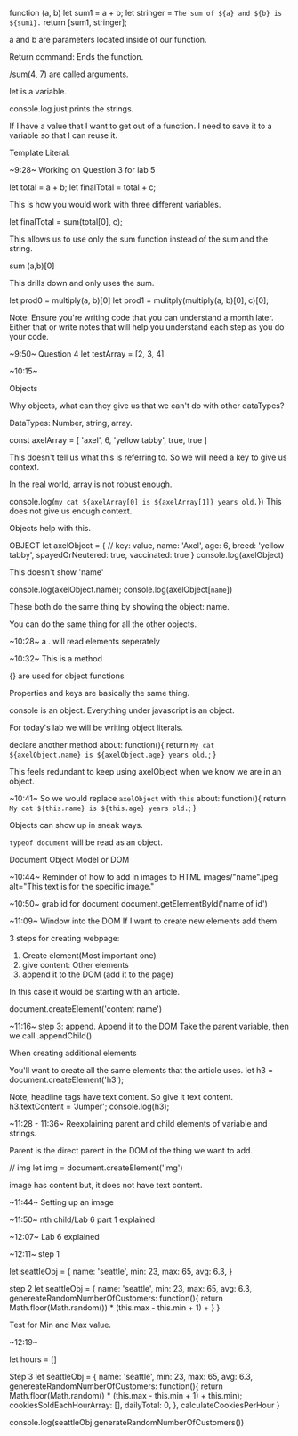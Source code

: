 function (a, b)
    let sum1 = a + b;
    let stringer = `The sum of ${a} and ${b} is ${sum1}.`
    return [sum1, stringer];

a and b are parameters located inside of our function.

Return command: Ends the function.

/sum(4, 7) are called arguments.

let is a variable.

console.log just prints the strings.

If I have a value that I want to get out of a function. I need to save it to a variable so that I can reuse it.

Template Literal: 

~9:28~
Working on Question 3 for lab 5

let total = a + b;
let finalTotal = total + c;

This is how you would work with three different variables.

let finalTotal = sum(total[0], c);

This allows us to use only the sum function instead of the sum and the string.

sum (a,b)[0]

This drills down and only uses the sum.

let prod0 = multiply(a, b)[0]
let prod1 = mulitply(multiply(a, b)[0], c)[0];


Note: Ensure you're writing code that you can understand a month later. Either that or write notes that will help you understand each step as you do your code.

~9:50~ Question 4
let testArray = [2, 3, 4]

~10:15~

Objects

Why objects, what can they give us that we can't do with other dataTypes?

DataTypes: Number, string, array.

const axelArray = [
'axel',
6,
'yellow tabby',
true,
true
]

This doesn't tell us what this is referring to. So we will need a key to give us context.

In the real world, array is not robust enough. 

console.log(`my cat ${axelArray[0] is ${axelArray[1]} years old.`})
This does not give us enough context.

Objects help with this.


OBJECT
let axelObject = {
    // key: value,
    name: 'Axel',
    age: 6,
    breed: 'yellow tabby',
    spayedOrNeutered: true,
    vaccinated: true
}
console.log(axelObject)

This doesn't show 'name'

console.log(axelObject.name);
console.log(axelObject[`name`])

These both do the same thing by showing the object: name.

You can do the same thing for all the other objects.

~10:28~
a . will read elements seperately

~10:32~ This is a method

{} are used for object functions

Properties and keys are basically the same thing.

console is an object. Everything under javascript is an object.

For today's lab we will be writing object literals.

declare another method
about: function(){
  return `My cat ${axelObject.name} is ${axelObject.age} years old.`;
}

This feels redundant to keep using axelObject when we know we are in an object.

~10:41~
So we would replace `axelObject` with `this`
about: function(){
  return `My cat ${this.name} is ${this.age} years old.`;
}



Objects can show up in sneak ways.

`typeof document` will be read as an object.

Document Object Model or DOM

~10:44~ Reminder of how to add in images to HTML images/"name".jpeg alt="This text is for the specific image."

~10:50~ grab id for document
document.getElementById('name of id')


~11:09~ Window into the DOM
If I want to create new elements add them

3 steps for creating webpage:
1. Create element(Most important one)
2. give content: Other elements
3. append it to the DOM (add it to the page)

In this case it would be starting with an article.

document.createElement('content name')

~11:16~
step 3: append. Append it to the DOM
Take the parent variable, then we call .appendChild()

When creating additional elements

You'll want to create all the same elements that the article uses.
let h3 = document.createElement('h3');

Note, headline tags have text content. So give it text content.
h3.textContent = 'Jumper';
console.log(h3);

~11:28 - 11:36~
Reexplaining parent and child elements of variable and strings.

Parent is the direct parent in the DOM of the thing we want to add.

// img
let img = document.createElement('img')

image has content but, it does not have text content.

~11:44~ Setting up an image

~11:50~ nth child/Lab 6 part 1 explained

~12:07~ Lab 6 explained

~12:11~ step 1

let seattleObj = {
    name: 'seattle',
    min: 23,
    max: 65,
    avg: 6.3,
}


step 2
let seattleObj = {
    name: 'seattle',
    min: 23,
    max: 65,
    avg: 6.3,
    genereateRandomNumberOfCustomers: function(){
        return Math.floor(Math.random()) * (this.max - this.min + 1) + 
    }
}

Test for Min and Max value.

~12:19~

let hours = []

Step 3
let seattleObj = {
    name: 'seattle',
    min: 23,
    max: 65,
    avg: 6.3,
    genereateRandomNumberOfCustomers: function(){
        return Math.floor(Math.random() * (this.max - this.min + 1) + this.min);
        cookiesSoldEachHourArray: [],
        dailyTotal: 0,
    },
    calculateCookiesPerHour
}

console.log(seattleObj.generateRandomNumberOfCustomers())







